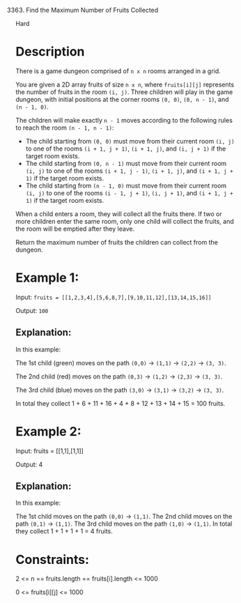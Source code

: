 3363. Find the Maximum Number of Fruits Collected

Hard

# Description

There is a game dungeon comprised of `n x n` rooms arranged in a grid.

You are given a 2D array fruits of size `n x n`, where `fruits[i][j]` represents the number of fruits in the room `(i, j)`. Three children will play in the game dungeon, with initial positions at the corner rooms `(0, 0)`, `(0, n - 1)`, and `(n - 1, 0)`.

The children will make exactly `n - 1` moves according to the following rules to reach the room `(n - 1, n - 1)`:

- The child starting from `(0, 0)` must move from their current room `(i, j)` to one of the rooms `(i + 1, j + 1)`, `(i + 1, j)`, and `(i, j + 1)` if the target room exists.
- The child starting from `(0, n - 1)` must move from their current room `(i, j)` to one of the rooms `(i + 1, j - 1)`, `(i + 1, j)`, and `(i + 1, j + 1)` if the target room exists.
- The child starting from `(n - 1, 0)` must move from their current room `(i, j)` to one of the rooms `(i - 1, j + 1)`, `(i, j + 1)`, and `(i + 1, j + 1)` if the target room exists.

When a child enters a room, they will collect all the fruits there. If two or more children enter the same room, only one child will collect the fruits, and the room will be emptied after they leave.

Return the maximum number of fruits the children can collect from the dungeon.

# Example 1:

Input: `fruits = [[1,2,3,4],[5,6,8,7],[9,10,11,12],[13,14,15,16]]`

Output: `100`

## Explanation:

In this example:

The 1st child (green) moves on the path `(0,0)` -> `(1,1)` -> `(2,2)` -> `(3, 3)`.

The 2nd child (red) moves on the path `(0,3)` -> `(1,2)` -> `(2,3)` -> `(3, 3)`.

The 3rd child (blue) moves on the path `(3,0)` -> `(3,1)` -> `(3,2)` -> `(3, 3)`.

In total they collect 1 + 6 + 11 + 16 + 4 + 8 + 12 + 13 + 14 + 15 = 100 fruits.

# Example 2:

Input: fruits = [[1,1],[1,1]]

Output: 4

## Explanation:

In this example:

The 1st child moves on the path `(0,0)` -> `(1,1)`.
The 2nd child moves on the path `(0,1)` -> `(1,1)`.
The 3rd child moves on the path `(1,0)` -> `(1,1)`.
In total they collect 1 + 1 + 1 + 1 = 4 fruits.

# Constraints:

2 <= n == fruits.length == fruits[i].length <= 1000

0 <= fruits[i][j] <= 1000
